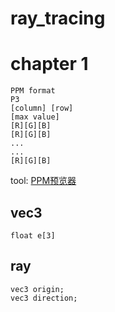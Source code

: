 # ray_tracing
# chapter 1
```
PPM format
P3
[column] [row]
[max value]
[R][G][B]
[R][G][B]
...
...
[R][G][B]
```

tool:
[PPM预览器](http://paulcuth.me.uk/netpbm-viewer/)


## vec3
```
float e[3]
```

## ray
```
vec3 origin;
vec3 direction;
```